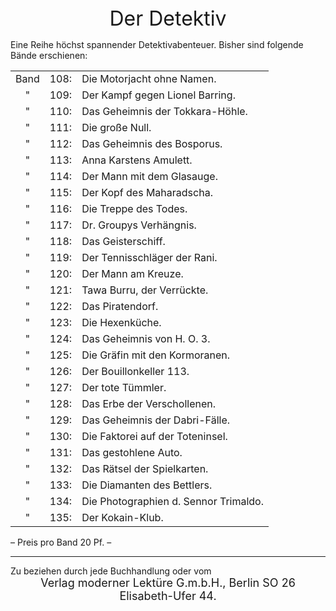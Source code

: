 <div style="font-size: xx-large; text-align: center;">Der Detektiv</div>

Eine Reihe höchst spannender Detektivabenteuer. Bisher sind folgende Bände erschienen:

<table>
<tr><td style="text-align: center;">Band</td><td style="text-align: right;">108:</td><td>Die Motorjacht ohne Namen.</td></tr>
<tr><td style="text-align: center;">  " </td><td style="text-align: right;">109:</td><td>Der Kampf gegen Lionel Barring.</td></tr>
<tr><td style="text-align: center;">  " </td><td style="text-align: right;">110:</td><td>Das Geheimnis der Tokkara-Höhle.</td></tr>
<tr><td style="text-align: center;">  " </td><td style="text-align: right;">111:</td><td>Die große Null.</td></tr>
<tr><td style="text-align: center;">  " </td><td style="text-align: right;">112:</td><td>Das Geheimnis des Bosporus.</td></tr>
<tr><td style="text-align: center;">  " </td><td style="text-align: right;">113:</td><td>Anna Karstens Amulett.</td></tr>
<tr><td style="text-align: center;">  " </td><td style="text-align: right;">114:</td><td>Der Mann mit dem Glasauge.</td></tr>
<tr><td style="text-align: center;">  " </td><td style="text-align: right;">115:</td><td>Der Kopf des Maharadscha.</td></tr>
<tr><td style="text-align: center;">  " </td><td style="text-align: right;">116:</td><td>Die Treppe des Todes.</td></tr>
<tr><td style="text-align: center;">  " </td><td style="text-align: right;">117:</td><td>Dr. Groupys Verhängnis.</td></tr>
<tr><td style="text-align: center;">  " </td><td style="text-align: right;">118:</td><td>Das Geisterschiff.</td></tr>
<tr><td style="text-align: center;">  " </td><td style="text-align: right;">119:</td><td>Der Tennisschläger der Rani.</td></tr>
<tr><td style="text-align: center;">  " </td><td style="text-align: right;">120:</td><td>Der Mann am Kreuze.</td></tr>
<tr><td style="text-align: center;">  " </td><td style="text-align: right;">121:</td><td>Tawa Burru, der Verrückte.</td></tr>
<tr><td style="text-align: center;">  " </td><td style="text-align: right;">122:</td><td>Das Piratendorf.</td></tr>
<tr><td style="text-align: center;">  " </td><td style="text-align: right;">123:</td><td>Die Hexenküche.</td></tr>
<tr><td style="text-align: center;">  " </td><td style="text-align: right;">124:</td><td>Das Geheimnis von H. O. 3.</td></tr>
<tr><td style="text-align: center;">  " </td><td style="text-align: right;">125:</td><td>Die Gräfin mit den Kormoranen.</td></tr>
<tr><td style="text-align: center;">  " </td><td style="text-align: right;">126:</td><td>Der Bouillonkeller 113.</td></tr>
<tr><td style="text-align: center;">  " </td><td style="text-align: right;">127:</td><td>Der tote Tümmler.</td></tr>
<tr><td style="text-align: center;">  " </td><td style="text-align: right;">128:</td><td>Das Erbe der Verschollenen.</td></tr>
<tr><td style="text-align: center;">  " </td><td style="text-align: right;">129:</td><td>Das Geheimnis der Dabri-Fälle.</td></tr>
<tr><td style="text-align: center;">  " </td><td style="text-align: right;">130:</td><td>Die Faktorei auf der Toteninsel.</td></tr>
<tr><td style="text-align: center;">  " </td><td style="text-align: right;">131:</td><td>Das gestohlene Auto.</td></tr>
<tr><td style="text-align: center;">  " </td><td style="text-align: right;">132:</td><td>Das Rätsel der Spielkarten.</td></tr>
<tr><td style="text-align: center;">  " </td><td style="text-align: right;">133:</td><td>Die Diamanten des Bettlers.</td></tr>
<tr><td style="text-align: center;">  " </td><td style="text-align: right;">134:</td><td>Die Photographien d. Sennor Trimaldo.</td></tr>
<tr><td style="text-align: center;">  " </td><td style="text-align: right;">135:</td><td>Der Kokain-Klub.</td></tr>
</table>

<div class="centered">
– Preis pro Band 20 Pf. –
</div>

* * *

<div class="centered">Zu beziehen durch jede Buchhandlung oder vom</div>
<div style="font-size: large; text-align: center;">Verlag moderner Lektüre G.m.b.H., Berlin SO 26</div>
<div style="font-size: large; text-align: center;">Elisabeth-Ufer 44.</div>
